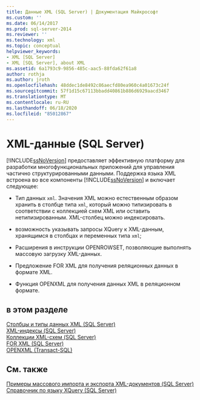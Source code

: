 ```yaml
---
title: Данные XML (SQL Server) | Документация Майкрософт
ms.custom: ''
ms.date: 06/14/2017
ms.prod: sql-server-2014
ms.reviewer: ''
ms.technology: xml
ms.topic: conceptual
helpviewer_keywords:
- XML [SQL Server]
- XML [SQL Server], about XML
ms.assetid: 6a1793c9-9856-485c-aac5-88fda62f61a8
author: rothja
ms.author: jroth
ms.openlocfilehash: 48ddec1de8492c86aecfd80ea960c4a01673c24f
ms.sourcegitcommit: 57f1d15c67113bbadd40861b886d6929aacd3467
ms.translationtype: MT
ms.contentlocale: ru-RU
ms.lasthandoff: 06/18/2020
ms.locfileid: "85012867"
---
```

# <a name="xml-data-sql-server"></a>XML-данные (SQL Server)
  [!INCLUDE[ssNoVersion](../../includes/ssnoversion-md.md)] предоставляет эффективную платформу для разработки многофункциональных приложений для управления частично структурированными данными. Поддержка языка XML встроена во все компоненты [!INCLUDE[ssNoVersion](../../includes/ssnoversion-md.md)] и включает следующее:  
  
-   Тип данных `xml`. Значения XML можно естественным образом хранить в столбце типа `xml`, который можно типизировать в соответствии с коллекцией схем XML или оставить нетипизированным. XML-столбец можно индексировать.  
  
-   возможность указывать запросы XQuery к XML-данным, хранящимся в столбцах и переменных типа `xml`;  
  
-   Расширения в инструкции OPENROWSET, позволяющие выполнять массовую загрузку XML-данных.  
  
-   Предложение FOR XML для получения реляционных данных в формате XML.  
  
-   Функция OPENXML для получения данных XML в реляционном формате.  
  
## <a name="in-this-section"></a>в этом разделе  
 [Столбцы и типы данных XML (SQL Server)](xml-data-type-and-columns-sql-server.md)  
 [XML-индексы (SQL Server)](xml-indexes-sql-server.md)  
 [Коллекции XML-схем (SQL Server)](xml-schema-collections-sql-server.md)  
 [FOR XML (SQL Server)](for-xml-sql-server.md)  
 [OPENXML (Transact-SQL)](/sql/t-sql/functions/openxml-transact-sql)  
  
## <a name="related-content"></a>См. также  
 [Примеры массового импорта и экспорта XML-документов (SQL Server)](../import-export/examples-of-bulk-import-and-export-of-xml-documents-sql-server.md)  
 [Справочник по языку XQuery (SQL Server)](/sql/xquery/xquery-language-reference-sql-server)  
  

